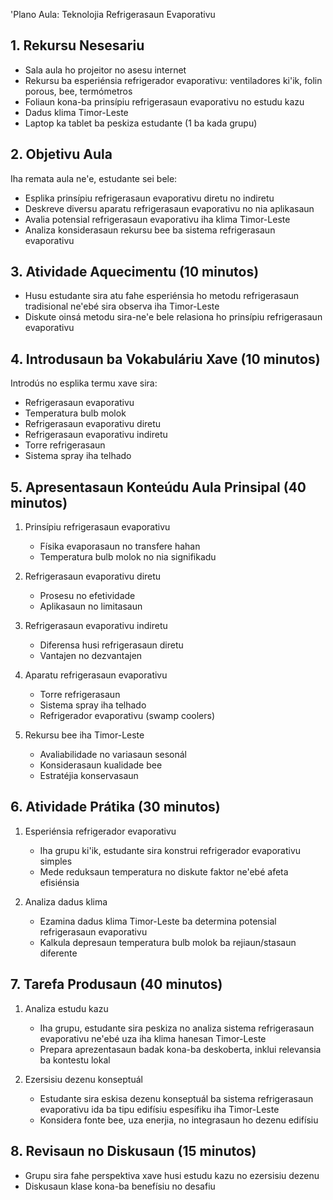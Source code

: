 'Plano Aula: Teknolojia Refrigerasaun Evaporativu

## 1. Rekursu Nesesariu

- Sala aula ho projeitor no asesu internet
- Rekursu ba esperiénsia refrigerador evaporativu: ventiladores ki'ik, folin porous, bee, termómetros
- Foliaun kona-ba prinsípiu refrigerasaun evaporativu no estudu kazu
- Dadus klima Timor-Leste
- Laptop ka tablet ba peskiza estudante (1 ba kada grupu)

## 2. Objetivu Aula

Iha remata aula ne'e, estudante sei bele:
- Esplika prinsípiu refrigerasaun evaporativu diretu no indiretu
- Deskreve diversu aparatu refrigerasaun evaporativu no nia aplikasaun
- Avalia potensial refrigerasaun evaporativu iha klima Timor-Leste
- Analiza konsiderasaun rekursu bee ba sistema refrigerasaun evaporativu

## 3. Atividade Aquecimentu (10 minutos)

- Husu estudante sira atu fahe esperiénsia ho metodu refrigerasaun tradisional ne'ebé sira observa iha Timor-Leste
- Diskute oinsá metodu sira-ne'e bele relasiona ho prinsípiu refrigerasaun evaporativu

## 4. Introdusaun ba Vokabuláriu Xave (10 minutos)

Introdús no esplika termu xave sira:
- Refrigerasaun evaporativu
- Temperatura bulb molok
- Refrigerasaun evaporativu diretu
- Refrigerasaun evaporativu indiretu
- Torre refrigerasaun
- Sistema spray iha telhado

## 5. Apresentasaun Konteúdu Aula Prinsipal (40 minutos)

1. Prinsípiu refrigerasaun evaporativu
   - Físika evaporasaun no transfere hahan
   - Temperatura bulb molok no nia signifikadu

2. Refrigerasaun evaporativu diretu
   - Prosesu no efetividade
   - Aplikasaun no limitasaun

3. Refrigerasaun evaporativu indiretu
   - Diferensa husi refrigerasaun diretu
   - Vantajen no dezvantajen

4. Aparatu refrigerasaun evaporativu
   - Torre refrigerasaun
   - Sistema spray iha telhado
   - Refrigerador evaporativu (swamp coolers)

5. Rekursu bee iha Timor-Leste
   - Avaliabilidade no variasaun sesonál
   - Konsiderasaun kualidade bee
   - Estratéjia konservasaun

## 6. Atividade Prátika (30 minutos)

1. Esperiénsia refrigerador evaporativu
   - Iha grupu ki'ik, estudante sira konstrui refrigerador evaporativu simples
   - Mede reduksaun temperatura no diskute faktor ne'ebé afeta efisiénsia

2. Analiza dadus klima
   - Ezamina dadus klima Timor-Leste ba determina potensial refrigerasaun evaporativu
   - Kalkula depresaun temperatura bulb molok ba rejiaun/stasaun diferente

## 7. Tarefa Produsaun (40 minutos)

1. Analiza estudu kazu
   - Iha grupu, estudante sira peskiza no analiza sistema refrigerasaun evaporativu ne'ebé uza iha klima hanesan Timor-Leste
   - Prepara aprezentasaun badak kona-ba deskoberta, inklui relevansia ba kontestu lokal

2. Ezersisiu dezenu konseptuál
   - Estudante sira eskisa dezenu konseptuál ba sistema refrigerasaun evaporativu ida ba tipu edifísiu espesífiku iha Timor-Leste
   - Konsidera fonte bee, uza enerjia, no integrasaun ho dezenu edifísiu

## 8. Revisaun no Diskusaun (15 minutos)

- Grupu sira fahe perspektiva xave husi estudu kazu no ezersisiu dezenu
- Diskusaun klase kona-ba benefísiu no desafiu